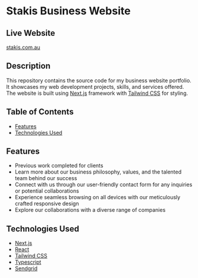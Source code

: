 # Stakis Business Website

## Live Website
[stakis.com.au](https://www.stakis.com.au/home)

## Description

This repository contains the source code for my business website portfolio. It showcases my web development projects, skills, and services offered. The website is built using [Next.js](https://nextjs.org/) framework with [Tailwind CSS](https://tailwindcss.com/) for styling.

## Table of Contents

- [Features](#features)
- [Technologies Used](#technologies-used)

## Features

- Previous work completed for clients
- Learn more about our business philosophy, values, and the talented team behind our success
- Connect with us through our user-friendly contact form for any inquiries or potential collaborations
- Experience seamless browsing on all devices with our meticulously crafted responsive design
- Explore our collaborations with a diverse range of companies

## Technologies Used

- [Next.js](https://nextjs.org/)
- [React](https://reactjs.org/)
- [Tailwind CSS](https://tailwindcss.com/)
- [Typescript](https://www.typescriptlang.org/)
- [Sendgrid](https://sendgrid.com/en-us)

